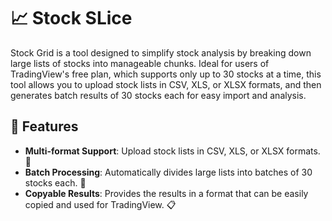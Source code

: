 # 📈 Stock SLice
Stock Grid is a tool designed to simplify stock analysis by breaking down large lists of stocks into manageable chunks. Ideal for users of TradingView's free plan, which supports only up to 30 stocks at a time, this tool allows you to upload stock lists in CSV, XLS, or XLSX formats, and then generates batch results of 30 stocks each for easy import and analysis.

## 🌟 Features
- **Multi-format Support**: Upload stock lists in CSV, XLS, or XLSX formats. 📁
- **Batch Processing**: Automatically divides large lists into batches of 30 stocks each. 🔄
- **Copyable Results**: Provides the results in a format that can be easily copied and used for TradingView. 📋

